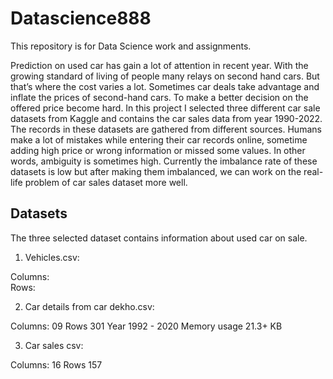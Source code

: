# Datascience888
This repository is for Data Science work and assignments. 


Prediction on used car has gain a lot of attention in recent year. With the growing standard of living of people many relays on second hand cars. But that’s where the cost varies a lot. Sometimes car deals take advantage and inflate the prices of second-hand cars. To make a better decision on the offered price become hard. In this project I selected three different car sale datasets from Kaggle and contains the car sales data from year 1990-2022. The records in these datasets are gathered from different sources. Humans make a lot of mistakes while entering their car records online, sometime adding high price or wrong information or missed some values. In other words, ambiguity is sometimes high. Currently the imbalance rate of these datasets is low but after making them imbalanced, we can work on the real-life problem of car sales dataset more well.

## Datasets

The three selected dataset contains information about used car on sale. 

1) Vehicles.csv:

Columns:	 
Rows:
 
 
2) Car details from car dekho.csv:

Columns:	 09
Rows	 301
Year	 1992 - 2020
Memory usage	 21.3+ KB
	

3) Car sales csv:

Columns:	16
Rows	157

	
